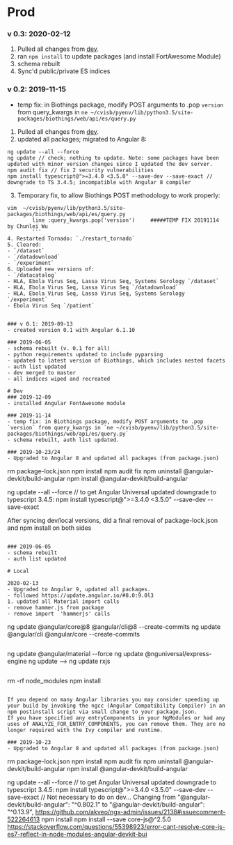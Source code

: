 # Prod
### v 0.3: 2020-02-12
1. Pulled all changes from [dev](https://github.com/cvisb/cvisb_data/pull/39).
2. ran `npm install` to update packages (and install FortAwesome Module)
3. schema rebuilt
4. Sync'd public/private ES indices

### v 0.2: 2019-11-15
- temp fix: in Biothings package, modify POST arguments to .pop `version` from query_kwargs in `ne ~/cvisb/pyenv/lib/python3.5/site-packages/biothings/web/api/es/query.py`
1. Pulled all changes from [dev](https://github.com/cvisb/cvisb_data/pull/17).
2.  updated all packages; migrated to Angular 8:
```
ng update --all --force
ng update // check; nothing to update. Note: some packages have been updated with minor version changes since I updated the dev server.
npm audit fix // fix 2 security vulnerabilities
npm install typescript@">=3.4.0 <3.5.0" --save-dev --save-exact // downgrade to TS 3.4.5; incompatible with Angular 8 compiler
```
3. Temporary fix, to allow Biothings POST methodology to work properly:
```
vim  ~/cvisb/pyenv/lib/python3.5/site-packages/biothings/web/api/es/query.py
        line :query_kwargs.pop('version')     #####TEMP FIX 20191114 by Chunlei Wu
        ```
4. Restarted Tornado: `./restart_tornado`
5. Cleared:
- `/dataset`
- `/datadownload`
- `/experiment`
6. Uploaded new versions of:
- `/datacatalog`
- HLA, Ebola Virus Seq, Lassa Virus Seq, Systems Serology `/dataset`
- HLA, Ebola Virus Seq, Lassa Virus Seq `/datadownload`
- HLA, Ebola Virus Seq, Lassa Virus Seq, Systems Serology `/experiment`
- Ebola Virus Seq `/patient`


### v 0.1: 2019-09-13
- created version 0.1 with Angular 6.1.10

### 2019-06-05
- schema rebuilt (v. 0.1 for all)
- python requirements updated to include pyparsing
- updated to latest version of Biothings, which includes nested facets
- auth list updated
- dev merged to master
- all indices wiped and recreated

# Dev
### 2019-12-09
- installed Angular FontAwesome module

### 2019-11-14
- temp fix: in Biothings package, modify POST arguments to .pop `version` from query_kwargs in `ne ~/cvisb/pyenv/lib/python3.5/site-packages/biothings/web/api/es/query.py`
- schema rebuilt, auth list updated.

### 2019-10-23/24
- Upgraded to Angular 8 and updated all packages (from package.json)
```
rm package-lock.json
npm install
npm audit fix
npm uninstall @angular-devkit/build-angular
npm install @angular-devkit/build-angular

ng update --all --force // to get Angular Universal updated
downgrade to typescript 3.4.5: npm install typescript@">=3.4.0 <3.5.0" --save-dev --save-exact

After syncing dev/local versions, did a final removal of package-lock.json and npm install on both sides
```

### 2019-06-05
- schema rebuilt
- auth list updated

# Local

2020-02-13
- Upgraded to Angular 9, updated all packages.
- followed https://update.angular.io/#8.0:9.0l3
1. updated all Material import calls
- remove hammer.js from package
- remove import  'hammerjs' calls
```
ng update @angular/core@8 @angular/cli@8 --create-commits
ng update @angular/cli @angular/core --create-commits
```

```
ng update @angular/material --force
ng update @nguniversal/express-engine
ng update --> ng update rxjs
```
```
rm -rf node_modules
npm install
```

If you depend on many Angular libraries you may consider speeding up your build by invoking the ngcc (Angular Compatibility Compiler) in an npm postinstall script via small change to your package.json.
If you have specified any entryComponents in your NgModules or had any uses of ANALYZE_FOR_ENTRY_COMPONENTS, you can remove them. They are no longer required with the Ivy compiler and runtime.

### 2019-10-23
- Upgraded to Angular 8 and updated all packages (from package.json)
```
rm package-lock.json
npm install
npm audit fix
npm uninstall @angular-devkit/build-angular
npm install @angular-devkit/build-angular

ng update --all --force // to get Angular Universal updated
downgrade to typescript 3.4.5: npm install typescript@">=3.4.0 <3.5.0" --save-dev --save-exact
// Not necessary to do on dev...
Changing from "@angular-devkit/build-angular": "^0.802.1"
to "@angular-devkit/build-angular": "^0.13.9",
https://github.com/akveo/ngx-admin/issues/2138#issuecomment-522264613
npm install
npm install --save core-js@^2.5.0 https://stackoverflow.com/questions/55398923/error-cant-resolve-core-js-es7-reflect-in-node-modules-angular-devkit-bui

```
